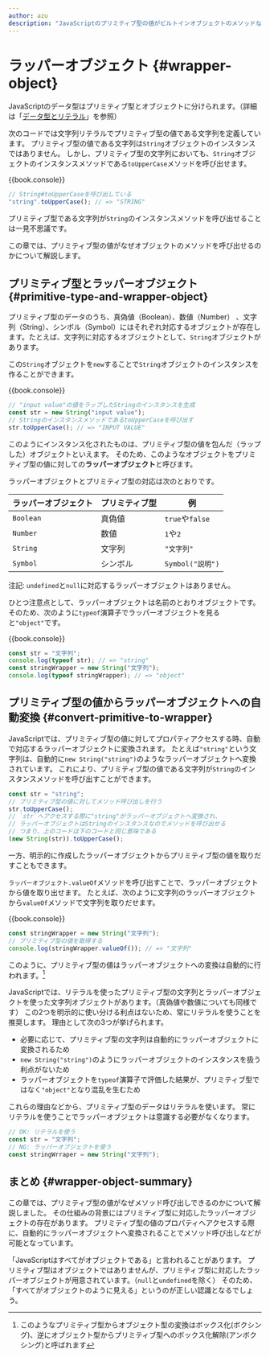 ```yaml
---
author: azu
description: "JavaScriptのプリミティブ型の値がビルトインオブジェクトのメソッドなどを呼び出せる仕組みとしてのラッパーオブジェクトを紹介します。プリミティブ型からオブジェクトとどのように実行時に変換されているのを確認できます。"
---
```



# ラッパーオブジェクト {#wrapper-object}

JavaScriptのデータ型はプリミティブ型とオブジェクトに分けられます。（詳細は「[データ型とリテラル][]」を参照）

次のコードでは文字列リテラルでプリミティブ型の値である文字列を定義しています。
プリミティブ型の値である文字列は`String`オブジェクトのインスタンスではありません。
しかし、プリミティブ型の文字列においても、`String`オブジェクトのインスタンスメソッドである`toUpperCase`メソッドを呼び出せます。

{{book.console}}
```js
// String#toUpperCaseを呼び出している
"string".toUpperCase(); // => "STRING"
```

プリミティブ型である文字列が`String`のインスタンスメソッドを呼び出せることは一見不思議です。

この章では、プリミティブ型の値がなぜオブジェクトのメソッドを呼び出せるのかについて解説します。

## プリミティブ型とラッパーオブジェクト {#primitive-type-and-wrapper-object}

<!--　textlint-disable preset-ja-technical-writing/max-ten -->

プリミティブ型のデータのうち、真偽値（Boolean）、数値（Number） 、文字列（String）、シンボル（Symbol）にはそれぞれ対応するオブジェクトが存在します。たとえば、文字列に対応するオブジェクトとして、`String`オブジェクトがあります。

この`String`オブジェクトを`new`することで`String`オブジェクトのインスタンスを作ることができます。

<!-- textlint-enable -->

{{book.console}}
```js
// "input value"の値をラップしたStringのインスタンスを生成
const str = new String("input value");
// StringのインスタンスメソッドであるtoUpperCaseを呼び出す
str.toUpperCase(); // => "INPUT VALUE"
```

このようにインスタンス化されたものは、プリミティブ型の値を包んだ（ラップした）オブジェクトといえます。
そのため、このようなオブジェクトをプリミティブ型の値に対しての**ラッパーオブジェクト**と呼びます。

ラッパーオブジェクトとプリミティブ型の対応は次のとおりです。

| ラッパーオブジェクト | プリミティブ型 | 例               |
| -------------------- | -------------- | ---------------- |
| `Boolean`            | 真偽値         | `true`や`false`  |
| `Number`             | 数値           | `1`や`2`         |
| `String`             | 文字列         | `"文字列"`       |
| `Symbol`             | シンボル       | `Symbol("説明")` |


注記: `undefined`と`null`に対応するラッパーオブジェクトはありません。

<!-- 出典: ToStringの対応するオブジェクト

- https://tc39.es/ecma262/#sec-toobject
- https://tc39.es/ecma262/#sec-get-o-p

 -->

ひとつ注意点として、ラッパーオブジェクトは名前のとおりオブジェクトです。
そのため、次のように`typeof`演算子でラッパーオブジェクトを見ると`"object"`です。

{{book.console}}
```js
const str = "文字列";
console.log(typeof str); // => "string"
const stringWrapper = new String("文字列");
console.log(typeof stringWrapper); // => "object"
```

## プリミティブ型の値からラッパーオブジェクトへの自動変換 {#convert-primitive-to-wrapper}

JavaScriptでは、プリミティブ型の値に対してプロパティアクセスする時、自動で対応するラッパーオブジェクトに変換されます。
たとえば`"string"`という文字列は、自動的に`new String("string")`のようなラッパーオブジェクトへ変換されています。
これにより、プリミティブ型の値である文字列が`String`のインスタンスメソッドを呼び出すことができます。

```js
const str = "string";
// プリミティブ型の値に対してメソッド呼び出しを行う
str.toUpperCase();
// `str`へアクセスする際に"string"がラッパーオブジェクトへ変換され、
// ラッパーオブジェクトはStringのインスタンスなのでメソッドを呼び出せる
// つまり、上のコードは下のコードと同じ意味である
(new String(str)).toUpperCase();
```

一方、明示的に作成したラッパーオブジェクトからプリミティブ型の値を取りだすこともできます。

`ラッパーオブジェクト.valueOf`メソッドを呼び出すことで、ラッパーオブジェクトから値を取り出せます。
たとえば、次のように文字列のラッパーオブジェクトから`valueOf`メソッドで文字列を取りだせます。

{{book.console}}
```js
const stringWrapper = new String("文字列");
// プリミティブ型の値を取得する
console.log(stringWrapper.valueOf()); // => "文字列"
```

このように、プリミティブ型の値はラッパーオブジェクトへの変換は自動的に行われます。[^1]

JavaScriptでは、リテラルを使ったプリミティブ型の文字列とラッパーオブジェクトを使った文字列オブジェクトがあります。（真偽値や数値についても同様です）
この2つを明示的に使い分ける利点はないため、常にリテラルを使うことを推奨します。
理由として次の3つが挙げられます。

- 必要に応じて、プリミティブ型の文字列は自動的にラッパーオブジェクトに変換されるため
- `new String("string")`のようにラッパーオブジェクトのインスタンスを扱う利点がないため
- ラッパーオブジェクトを`typeof`演算子で評価した結果が、プリミティブ型ではなく`"object"`となり混乱を生むため

これらの理由などから、プリミティブ型のデータはリテラルを使います。
常にリテラルを使うことでラッパーオブジェクトは意識する必要がなくなります。

```js
// OK: リテラルを使う
const str = "文字列";
// NG: ラッパーオブジェクトを使う
const stringWrraper = new String("文字列");
```

## まとめ {#wrapper-object-summary}

この章では、プリミティブ型の値がなぜメソッド呼び出しできるのかについて解説しました。
その仕組みの背景にはプリミティブ型に対応したラッパーオブジェクトの存在があります。
プリミティブ型の値のプロパティへアクセスする際に、自動的にラッパーオブジェクトへ変換されることでメソッド呼び出しなどが可能となっています。

「JavaScriptはすべてがオブジェクトである」と言われることがあります。
プリミティブ型はオブジェクトではありませんが、プリミティブ型に対応したラッパーオブジェクトが用意されています。（`null`と`undefined`を除く）
そのため、「すべてがオブジェクトのように見える」というのが正しい認識となるでしょう。


[データ型とリテラル]: ../data-type/README.md  "データ型とリテラル"
[^1]: このようなプリミティブ型からオブジェクト型の変換はボックス化(ボクシング)、逆にオブジェクト型からプリミティブ型へのボックス化解除(アンボクシング)と呼ばれます
